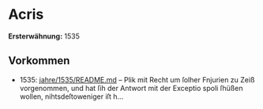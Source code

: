# Acris

**Ersterwähnung:** 1535

## Vorkommen
- 1535: [jahre/1535/README.md](../jahre/1535/README.md) – Plik
mit Recht um ſolher Fnjurien zu Zeiß vorgenommen,
und hat ſih der Antwort mit der Exceptio spoli ſhüßen
wollen, nihtsdeſtoweniger iſt h...
